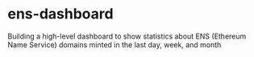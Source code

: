 # ens-dashboard
 Building a high-level dashboard to show statistics about ENS (Ethereum Name Service) domains minted in the last day, week, and month
